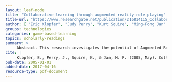 ```yaml
---
layout: leaf-node
title: "Collaborative learning through augmented reality role playing"
title-url: "https://www.researchgate.net/publication/216814115_Collaborative_learning_through_augmented_reality_role_playing"
author: [ "Eric Klopfer", "Judy Perry", "Kurt Squire", "Ming-Fong Jan" ]
groups: technologies
categories: game-based-learning
topics: scholarly-readings
summary: >
     Abstract. This research investigates the potential of Augmented Reality (AR) technologies, specifically handheld computers, to create an emotionally compelling, rich context for collaborative learning. Building on work in collaborative learning, we sought to design games requiring positive interdependence, promotive interaction, individual accountability, interpersonal and small group skills, and group processing. While the collaboration within groups was strong and successful in the first generation AR games, the collaboration between groups was limited or non-existent. Several new game play elements added to a new engine created a more dynamic game play experience. These features included time dependence, cascading events and distinct player roles. In subsequent iterations of AR games, we have found these new features to be effective at fostering collaboration, which in turn scaffolds a more authentic investigation process 
cite: |
     Klopfer, E., Perry, J., Squire, K., & Jan, M. F. (2005, May). Collaborative learning through augmented reality role playing. In Proceedings of th 2005 conference on Computer support for collaborative learning: learning 2005: the next 10 years! (pp. 311-315). International Society of the Learning Sciences.
pub-date: 2005-01-01
added-date: 2017-04-16
resource-type: pdf-document
---
```

